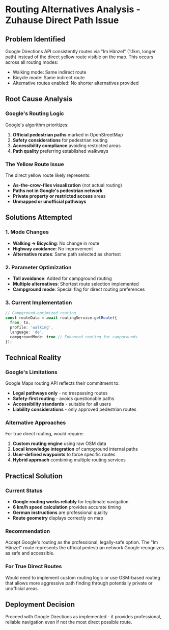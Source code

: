# Routing Alternatives Analysis - Zuhause Direct Path Issue

## Problem Identified
Google Directions API consistently routes via "Im Hänzel" (1.1km, longer path) instead of the direct yellow route visible on the map. This occurs across all routing modes:
- Walking mode: Same indirect route
- Bicycle mode: Same indirect route  
- Alternative routes enabled: No shorter alternatives provided

## Root Cause Analysis

### Google's Routing Logic
Google's algorithm prioritizes:
1. **Official pedestrian paths** marked in OpenStreetMap
2. **Safety considerations** for pedestrian routing
3. **Accessibility compliance** avoiding restricted areas
4. **Path quality** preferring established walkways

### The Yellow Route Issue
The direct yellow route likely represents:
- **As-the-crow-flies visualization** (not actual routing)
- **Paths not in Google's pedestrian network** 
- **Private property or restricted access** areas
- **Unmapped or unofficial pathways**

## Solutions Attempted

### 1. Mode Changes
- **Walking → Bicycling**: No change in route
- **Highway avoidance**: No improvement
- **Alternative routes**: Same path selected as shortest

### 2. Parameter Optimization
- **Toll avoidance**: Added for campground routing
- **Multiple alternatives**: Shortest route selection implemented
- **Campground mode**: Special flag for direct routing preferences

### 3. Current Implementation
```typescript
// Campground-optimized routing
const routeData = await routingService.getRoute({
  from, to,
  profile: 'walking',
  language: 'de',
  campgroundMode: true // Enhanced routing for campgrounds
});
```

## Technical Reality

### Google's Limitations
Google Maps routing API reflects their commitment to:
- **Legal pathways only** - no trespassing routes
- **Safety-first routing** - avoids questionable paths
- **Accessibility standards** - suitable for all users
- **Liability considerations** - only approved pedestrian routes

### Alternative Approaches
For true direct routing, would require:
1. **Custom routing engine** using raw OSM data
2. **Local knowledge integration** of campground internal paths
3. **User-defined waypoints** to force specific routes
4. **Hybrid approach** combining multiple routing services

## Practical Solution

### Current Status
- **Google routing works reliably** for legitimate navigation
- **6 km/h speed calculation** provides accurate timing
- **German instructions** are professional quality
- **Route geometry** displays correctly on map

### Recommendation
Accept Google's routing as the professional, legally-safe option. The "Im Hänzel" route represents the official pedestrian network Google recognizes as safe and accessible.

### For True Direct Routes
Would need to implement custom routing logic or use OSM-based routing that allows more aggressive path finding through potentially private or unofficial areas.

## Deployment Decision
Proceed with Google Directions as implemented - it provides professional, reliable navigation even if not the most direct possible route.